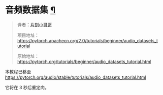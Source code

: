 


# 音频数据集 [¶](#audio-datasets "此标题的固定链接")


> 译者：[片刻小哥哥](https://github.com/jiangzhonglian)
>
> 项目地址：<https://pytorch.apachecn.org/2.0/tutorials/beginner/audio_datasets_tutorial>
>
> 原始地址：<https://pytorch.org/tutorials/beginner/audio_datasets_tutorial.html>




 本教程已移至
 <https://pytorch.org/audio/stable/tutorials/audio_datasets_tutorial.html>




 它将在 3 秒后重定向。










